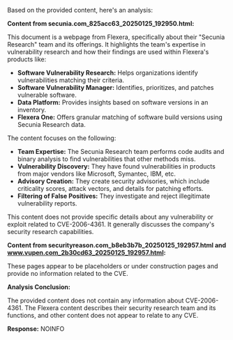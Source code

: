 Based on the provided content, here's an analysis:

**Content from secunia.com_825acc63_20250125_192950.html:**

This document is a webpage from Flexera, specifically about their "Secunia Research" team and its offerings. It highlights the team's expertise in vulnerability research and how their findings are used within Flexera's products like:

*   **Software Vulnerability Research:**  Helps organizations identify vulnerabilities matching their criteria.
*   **Software Vulnerability Manager:**  Identifies, prioritizes, and patches vulnerable software.
*   **Data Platform:** Provides insights based on software versions in an inventory.
*   **Flexera One:** Offers granular matching of software build versions using Secunia Research data.

The content focuses on the following:

*   **Team Expertise:** The Secunia Research team performs code audits and binary analysis to find vulnerabilities that other methods miss.
*   **Vulnerability Discovery:** They have found vulnerabilities in products from major vendors like Microsoft, Symantec, IBM, etc.
*   **Advisory Creation:** They create security advisories, which include criticality scores, attack vectors, and details for patching efforts.
*   **Filtering of False Positives:** They investigate and reject illegitimate vulnerability reports.

This content does not provide specific details about any vulnerability or exploit related to CVE-2006-4361. It generally discusses the company's security research capabilities.

**Content from securityreason.com_b8eb3b7b_20250125_192957.html and www.vupen.com_2b30cd63_20250125_192957.html:**

These pages appear to be placeholders or under construction pages and provide no information related to the CVE.

**Analysis Conclusion:**

The provided content does not contain any information about CVE-2006-4361. The Flexera content describes their security research team and its functions, and other content does not appear to relate to any CVE.

**Response:** NOINFO